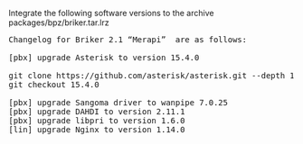 Integrate the following software versions to the archive packages/bpz/briker.tar.lrz

<pre>
Changelog for Briker 2.1 “Merapi”  are as follows:

[pbx] upgrade Asterisk to version 15.4.0

git clone https://github.com/asterisk/asterisk.git --depth 1
git checkout 15.4.0

[pbx] upgrade Sangoma driver to wanpipe 7.0.25
[pbx] upgrade DAHDI to version 2.11.1
[pbx] upgrade libpri to version 1.6.0
[lin] upgrade Nginx to version 1.14.0
</pre>
